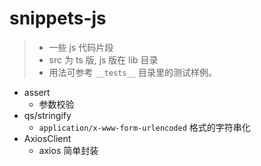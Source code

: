 # snippets-js
> * 一些 js 代码片段
> * src 为 ts 版, js 版在 lib 目录
> * 用法可参考 `__tests__` 目录里的测试样例。

* assert
  * 参数校验
* qs/stringify
  * `application/x-www-form-urlencoded` 格式的字符串化
* AxiosClient
  * axios 简单封装